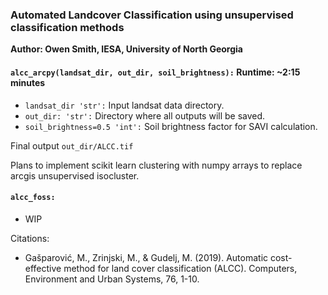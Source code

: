 ### Automated Landcover Classification using unsupervised classification methods

**Author: Owen Smith, IESA, University of North Georgia**

#### `alcc_arcpy(landsat_dir, out_dir, soil_brightness):` Runtime: ~2:15 minutes
* `landsat_dir 'str':` Input landsat data directory.
* `out_dir: 'str':` Directory where all outputs will be saved.
* `soil_brightness=0.5 'int':` Soil brightness factor for SAVI calculation.

Final output `out_dir/ALCC.tif`

Plans to implement scikit learn clustering with numpy arrays to replace arcgis unsupervised isocluster.

#### `alcc_foss:`
* WIP

Citations: 
- Gašparović, M., Zrinjski, M., & Gudelj, M. (2019). Automatic cost-effective 
  method for land cover classification (ALCC). Computers, Environment and Urban 
  Systems, 76, 1-10.
